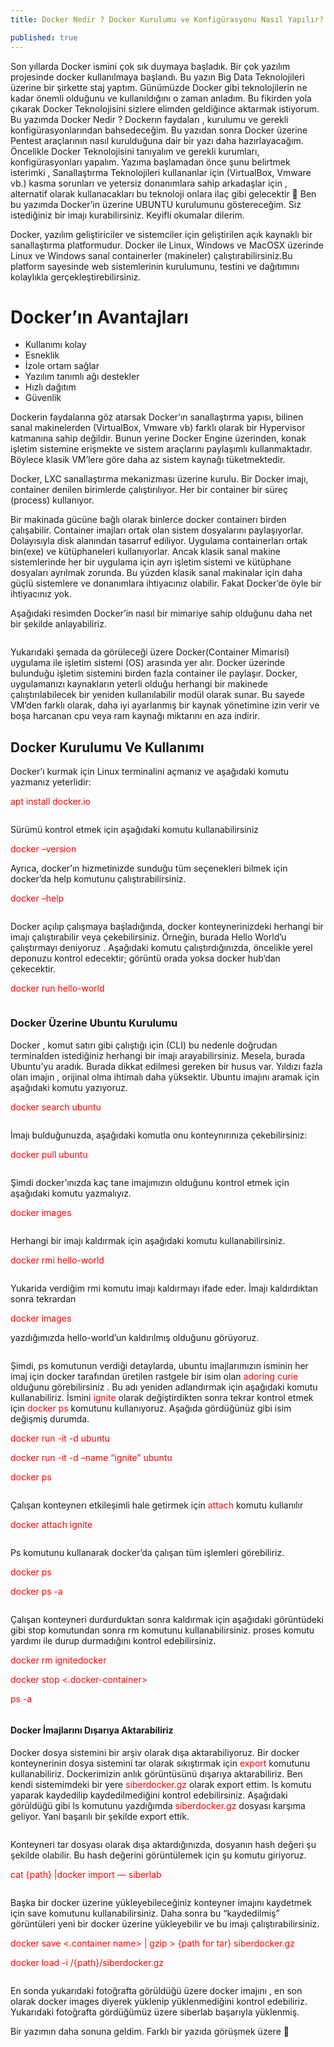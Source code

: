 ```yaml
---
title: Docker Nedir ? Docker Kurulumu ve Konfigürasyonu Nasıl Yapılır?

published: true
---
```


<p>Son yıllarda Docker ismini çok sık duymaya başladık. Bir çok yazılım projesinde docker kullanılmaya başlandı. Bu yazın Big Data Teknolojileri üzerine bir şirkette staj yaptım. Günümüzde Docker gibi teknolojilerin ne kadar önemli olduğunu ve kullanıldığını o zaman anladım. Bu fikirden yola çıkarak Docker Teknolojisini sizlere elimden geldiğince aktarmak istiyorum. Bu yazımda Docker Nedir ? Dockerın faydaları , kurulumu ve gerekli konfigürasyonlarından bahsedeceğim. Bu yazıdan sonra Docker üzerine Pentest araçlarının nasıl kurulduğuna dair bir yazı daha hazırlayacağım. Öncelikle Docker Teknolojisini tanıyalım ve gerekli kurumları, konfigürasyonları yapalım. Yazıma başlamadan önce şunu belirtmek isterimki , Sanallaştırma Teknolojileri kullananlar için (VirtualBox, Vmware vb.) kasma sorunları ve yetersiz donanımlara sahip arkadaşlar için , alternatif olarak kullanacakları bu teknoloji onlara ilaç gibi gelecektir 🙂 Ben bu yazımda Docker’in üzerine UBUNTU kurulumunu göstereceğim. Siz istediğiniz bir imajı kurabilirsiniz. Keyifli okumalar dilerim.</p>
<p>Docker, yazılım geliştiriciler ve sistemciler için geliştirilen açık kaynaklı bir sanallaştırma platformudur.
Docker ile Linux, Windows ve MacOSX üzerinde Linux ve Windows sanal containerler (makineler) çalıştırabilirsiniz.Bu platform sayesinde web sistemlerinin kurulumunu, testini ve dağıtımını kolaylıkla gerçekleştirebilirsiniz.</p>

# [](#header-1) Docker’ın Avantajları

* Kullanımı kolay
* Esneklik
* İzole ortam sağlar
* Yazılım tanımlı ağı destekler
* Hızlı dağıtım
* Güvenlik

<p>Dockerin faydalarına göz atarsak Docker’ın sanallaştırma yapısı, bilinen sanal makinelerden (VirtualBox, Vmware vb) farklı olarak bir Hypervisor katmanına sahip değildir. Bunun yerine Docker Engine üzerinden, konak işletim sistemine erişmekte ve sistem araçlarını paylaşımlı kullanmaktadır. Böylece klasik VM’lere göre daha az sistem kaynağı tüketmektedir.</p>
<p>Docker, LXC sanallaştırma mekanizması üzerine kurulu. Bir Docker imajı, container denilen birimlerde çalıştırılıyor. Her bir container bir süreç (process) kullanıyor.</p>
<p>Bir makinada gücüne bağlı olarak binlerce docker containerı birden çalışabilir. Container imajları ortak olan sistem dosyalarını paylaşıyorlar. Dolayısıyla disk alanından tasarruf ediliyor. Uygulama containerları ortak bin(exe) ve kütüphaneleri kullanıyorlar. Ancak klasik sanal makine sistemlerinde her bir uygulama için ayrı işletim sistemi ve kütüphane dosyaları ayrılmak zorunda. Bu yüzden klasik sanal makinalar için daha güçlü sistemlere ve donanımlara ihtiyacınız olabilir. Fakat Docker’de öyle bir ihtiyacınız yok.</p>
<p>Aşağıdaki resimden Docker’in nasıl bir mimariye sahip olduğunu daha net bir şekilde anlayabiliriz.</p>
<img src="https://miro.medium.com/max/2400/0*-fdS5rF4bnMinXdY.png" alt="">
<p>Yukarıdaki şemada da görüleceği üzere Docker(Container Mimarisi) uygulama ile işletim sistemi (OS) arasında yer alır. Docker üzerinde bulunduğu işletim sistemini birden fazla container ile paylaşır. Docker, uygulamanızı kaynakların yeterli olduğu herhangi bir makinede çalıştırılabilecek bir yeniden kullanılabilir modül olarak sunar. Bu sayede VM’den farklı olarak, daha iyi ayarlanmış bir kaynak yönetimine izin verir ve boşa harcanan cpu veya ram kaynağı miktarını en aza indirir.</p>

## [](#header-2) Docker Kurulumu Ve Kullanımı
<p>Docker’ı kurmak için Linux terminalini açmanız ve aşağıdaki komutu yazmanız yeterlidir:</p>
<a style="color:red;">apt install docker.io</a>
<p><img src="https://miro.medium.com/max/700/0*EgBdsK61597uJszs.png" alt=""></p>
<p>Sürümü kontrol etmek için aşağıdaki komutu kullanabilirsiniz </p>
<a style="color:red;">docker –version</a>
<p>Ayrıca, docker’ın hizmetinizde sunduğu tüm seçenekleri bilmek için docker’da help komutunu çalıştırabilirsiniz.</p>
<a style="color:red;">docker –help</a>
<p><img src="https://miro.medium.com/max/700/0*kR-_ExTSLaYyEILr.png" alt=""></p>
<p>Docker açılıp çalışmaya başladığında, docker konteynerinizdeki herhangi bir imajı çalıştırabilir veya çekebilirsiniz. Örneğin, burada Hello World’u çalıştırmayı deniyoruz . Aşağıdaki komutu çalıştırdığınızda, öncelikle yerel deponuzu kontrol edecektir; görüntü orada yoksa docker hub‘dan çekecektir.</p>
<p><a style="color:red;">docker run hello-world</a></p>
<img src="https://miro.medium.com/max/692/0*FpU_BBCPnwUQ-zv0.png" alt="">




### [](#header-3)Docker Üzerine Ubuntu Kurulumu


<p>Docker , komut satırı gibi çalıştığı için (CLI) bu nedenle doğrudan terminalden istediğiniz herhangi bir imajı arayabilirsiniz. Mesela, burada Ubuntu’yu aradık. Burada dikkat edilmesi gereken bir husus var. Yıldızı fazla olan imajın , orijinal olma ihtimalı daha yüksektir. Ubuntu imajını aramak için aşağıdaki komutu yazıyoruz.</p>

<p><a style="color:red;">docker search ubuntu</a></p>
<img src="https://miro.medium.com/max/700/0*B1fJ81FSzMzHXuY2.png" alt="">
<p>İmajı bulduğunuzda, aşağıdaki komutla onu konteynırınıza çekebilirsiniz:</p>

<p><a style="color:red;">docker pull ubuntu</a></p>
<img src="https://miro.medium.com/max/667/0*rR3k2GPTVziK_MbH.png" alt="">
<p>Şimdi docker’ınızda kaç tane imajımızın olduğunu kontrol etmek için aşağıdaki komutu yazmalıyız.</p>
<p><a style="color:red;">docker images</a></p>
<img src="https://miro.medium.com/max/700/0*3p0Se3cdI1NKCHXK.png" alt="">
<p>Herhangi bir imajı kaldırmak için aşağıdaki komutu kullanabilirsiniz.</p>
<p><a style="color:red;">docker rmi hello-world</a></p>
<img src="https://miro.medium.com/max/700/0*CQOkYYD7NuGqo0I5.png" alt="">
<p>Yukarida verdiğim rmi komutu imajı kaldırmayı ifade eder. İmajı kaldırdıktan sonra tekrardan <p><a style="color:red;">docker images</a></p> yazdığımızda hello-world’un kaldırılmış olduğunu görüyoruz.</p>
<img src="https://miro.medium.com/max/700/0*xULxHBbn2LYtHk7_.png" alt="">
<p>Şimdi, ps komutunun verdiği detaylarda, ubuntu imajlarımızın isminin her imaj için docker tarafından üretilen rastgele bir isim olan <a style="color:red;">adoring curie</a> olduğunu görebilirsiniz . Bu adı yeniden adlandırmak için aşağıdaki komutu kullanabiliriz. İsmini <a style="color:red;">ignite</a> olarak değiştirdikten sonra tekrar kontrol etmek için <a style="color:red;">docker ps</a> komutunu kullanıyoruz. Aşağıda gördüğünüz gibi isim değişmiş durumda.</p>
<p><a style="color:red;">docker run -it -d ubuntu</a></p>
<p><a style="color:red;">docker run -it -d –name “ignite” ubuntu</a></p>
<p><a style="color:red;">docker ps</a></p>
<img src="https://miro.medium.com/max/700/0*44nPGg_yoZJIHxzB.png" alt="" >
<p>Çalışan konteynerı etkileşimli hale getirmek için <a style="color:red;">attach</a> komutu kullanılır</p>
<p><a style="color:red;">docker attach ignite</a></p>
<img src="https://miro.medium.com/max/636/0*Dt-YlqmHXc3g_puc.png" alt="" >
<p>Ps komutunu kullanarak docker’da çalışan tüm işlemleri görebiliriz.</p>
<p><a style="color:red;">docker ps</a></p>
<p><a style="color:red;">docker ps -a</a></p>
<img src="https://miro.medium.com/max/700/0*Lqc_jzaRUawIvkDa.png" alt="" >
<p>Çalışan konteyneri durdurduktan sonra kaldırmak için aşağıdaki görüntüdeki gibi stop komutundan sonra rm komutunu kullanabilirsiniz. proses komutu yardımı ile durup durmadığını kontrol edebilirsiniz.</p>
<p><a style="color:red;">docker rm ignitedocker</a></p>
<p><a style="color:red;">docker stop <.docker-container> </a></p>
<p><a style="color:red;">ps -a</a></p>
<img src="https://miro.medium.com/max/700/0*zB1s_lkhAIUKHiB3.png" alt="" >

#### [](#header-4)Docker İmajlarını Dışarıya Aktarabiliriz



<p>Docker dosya sistemini bir arşiv olarak dışa aktarabiliyoruz. Bir docker konteynerinin dosya sistemini tar olarak sıkıştırmak için <a style="color:red;">export</a> komutunu kullanabiliriz. Dockerimizin anlık görüntüsünü dışarıya aktarabiliriz. Ben kendi sistemimdeki bir yere <a style="color:red;">siberdocker.gz </a> olarak export ettim. ls komutu yaparak kaydedilip kaydedilmediğini kontrol edebilirsiniz. Aşağıdaki görüldüğü gibi ls komutunu yazdığımda <a style="color:red;">siberdocker.gz </a> dosyası karşıma geliyor. Yani başarılı bir şekilde export ettik.</p>
<img src="https://miro.medium.com/max/700/0*VoVHU6II8VJKO64V.png" alt="" >

<p>Konteyneri tar dosyası olarak dışa aktardığınızda, dosyanın hash değeri şu şekilde olabilir. Bu hash değerini görüntülemek için şu komutu giriyoruz.</p>
<p><a style="color:red;">cat {path} |docker import — siberlab</a></p>
<img src="https://miro.medium.com/max/700/0*I5ihdwiDn9XrdQaD.png" alt="" >
<p>Başka bir docker üzerine yükleyebileceğiniz konteyner imajını kaydetmek için save komutunu kullanabilirsiniz. Daha sonra bu “kaydedilmiş” görüntüleri yeni bir docker üzerine yükleyebilir ve bu imajı çalıştırabilirsiniz.</p>
<p><a style="color:red;">docker save <.container name> | gzip > {path for tar} siberdocker.gz</a></p>
<p><a style="color:red;">docker load -i /{path}/siberdocker.gz</a></p>
<img src="https://miro.medium.com/max/700/0*ZwJMFuX6GaTA59iz.png" alt="" >
<p>En sonda yukarıdaki fotoğrafta görüldüğü üzere docker imajını , en son olarak docker images diyerek yüklenip yüklenmediğini kontrol edebiliriz. Yukarıdaki fotoğrafta gördüğümüz üzere siberlab başarıyla yüklenmiş.</p>
<p>Bir yazımın daha sonuna geldim. Farklı bir yazıda görüşmek üzere 🙂 </p>
